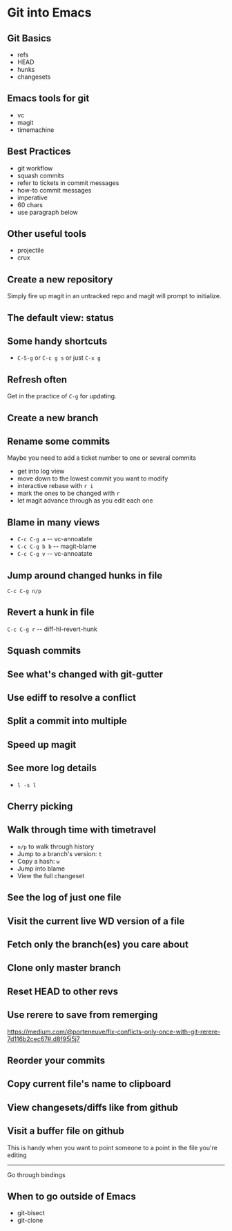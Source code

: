 # Git into Emacs

## Git Basics

- refs
- HEAD
- hunks
- changesets

## Emacs tools for git

- vc
- magit
- timemachine

## Best Practices

- git workflow
- squash commits
- refer to tickets in commit messages
- how-to commit messages
- imperative
- 60 chars
- use paragraph below

## Other useful tools

- projectile
- crux

## Create a new repository

Simply fire up magit in an untracked repo and magit will prompt to
initialize.

## The default view: status

## Some handy shortcuts

- `C-S-g` or `C-c g s` or just `C-x g`

## Refresh often

Get in the practice of `C-g` for updating.

## Create a new branch

## Rename some commits

Maybe you need to add a ticket number to one or several commits

- get into log view
- move down to the lowest commit you want to modify
- interactive rebase with `r i`
- mark the ones to be changed with `r`
- let magit advance through as you edit each one

## Blame in many views

- `C-c C-g a` -- vc-annoatate
- `C-c C-g b b` -- magit-blame
- `C-c C-g v` -- vc-annoatate

## Jump around changed hunks in file

`C-c C-g n/p`

## Revert a hunk in file

`C-c C-g r` -- diff-hl-revert-hunk

## Squash commits

## See what's changed with git-gutter

## Use ediff to resolve a conflict

## Split a commit into multiple

## Speed up magit

## See more log details

- `l -s l`

## Cherry picking

## Walk through time with timetravel

- `n/p` to walk through history
- Jump to a branch's version: `t`
- Copy a hash: `w`
- Jump into blame
- View the full changeset


## See the log of just one file

## Visit the current live WD version of a file

## Fetch only the branch(es) you care about

## Clone only master branch

## Reset HEAD to other revs

## Use rerere to save from remerging

https://medium.com/@porteneuve/fix-conflicts-only-once-with-git-rerere-7d116b2cec67#.d8f95i5j7

## Reorder your commits

## Copy current file's name to clipboard

## View changesets/diffs like from github

## Visit a buffer file on github

This is handy when you want to point someone to a point in the file
you're editing

----

Go through bindings

##

## When to go outside of Emacs

- git-bisect
- git-clone
